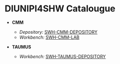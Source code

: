 # DIUNIPI4SHW Catalougue


* **CMM**
  * *Depository:* [SWH-CMM-DEPOSITORY](https://github.com/Unipisa/SWH-CMM-DEPOSITORY)
  * *Workbench:* [SWH-CMM-LAB](https://github.com/Unipisa/SWH-CMM-LAB)

* **TAUMUS**
  * *Workbench:* [SWH-TAUMUS-DEPOSITORY](https://github.com/Unipisa/SWH-TAUMUS-LAB)
